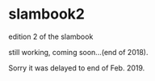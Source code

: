 # slambook2
edition 2 of the slambook

still working, coming soon...(end of 2018).

Sorry it was delayed to end of Feb. 2019.
